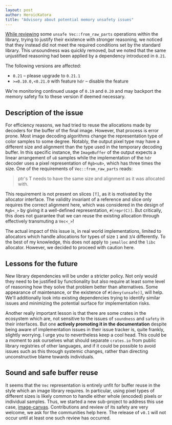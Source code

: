```yaml
---
layout: post
author: HeroicKatora
title: "Advisory about potential memory unsafety issues"
---
```


[While reviewing][i885] some `unsafe Vec::from_raw_parts` operations within the
library, trying to justify their existence with stronger reasoning, we noticed
that they instead did not meet the required conditions set by the standard
library. This unsoundness was quickly removed, but we noted that the same
unjustified reasoning had been applied by a dependency introduced in `0.21`.

The following versions are affected:

* `0.21` – please upgrade to `0.21.1`
* `>=0.10.0,<0.21.0` with feature `hdr` – disable the feature

We're monitoring continued usage of `0.19` and `0.20` and may backport the
memory safety fix to these version if deemed necessary.

## Description of the issue

For efficiency reasons, we had tried to reuse the allocations made by decoders
for the buffer of the final image. However, that process is error prone. Most
image decoding algorithms change the representation type of color samples to
some degree. Notably, the output pixel type may have a different size and
alignment than the type used in the temporary decoding buffer. In this specific
instance, the `ImageBuffer` of the output expects a linear arrangement of `u8`
samples while the implementation of the `hdr` decoder uses a pixel
representation of `Rgb<u8>`, which has three times the size. One of the
requirements of `Vec::from_raw_parts` reads:

> ptr's T needs to have the same size and alignment as it was allocated with.

This requirement is not present on slices `[T]`, as it is motivated by the
allocator interface. The validity invariant of a reference and slice only
requires the correct alignment here, which was considered in the design of
`Rgb<_>` by giving it a well-defined representation, `#[repr(C)]`. But
critically, this does not guarantee that we can reuse the existing allocation
through effectively transmuting a `Vec<_>`!

The actual impact of this issue is, in real world implementations, limited to
allocators which handle allocations for types of size `1` and `3`/`4`
differently. To the best of my knowledge, this does not apply to `jemalloc` and
the `libc` allocator. However, we decided to proceed with caution here.

## Lessons for the future

New library dependencies will be under a stricter policy. Not only would they
need to be justified by functionality but also require at least some level of
reasoning how they solve that problem better than alternatives. Some appearance
of maintenance, or the existence of `#[deny(unsafe)]`, will help. We'll
additionally look into existing dependencies trying to identify similar issues
and minimizing the potential surface for implementation risks.

Another really important lesson is that there are some crates in the ecosystem
which are, not sensitive to the issues of `soundness` and `safety` in their
interfaces. But one **actively promoting it in the documentation** despite
being aware of implementation issues in their issue tracker is, quite frankly,
slightly worrying. I urge you to nevertheless keep a cool head. This could be a
moment to ask ourselves what should separate `crates.io` from public library
registries of other languages, and if it could be possible to avoid issues such
as this through systemic changes, rather than directing unconstructive blame
towards individuals.

## Sound and safe buffer reuse

It seems that the `Vec` representation is entirely unfit for buffer reuse in
the style which an image library requires. In particular, using pixel types of
different sizes is likely common to handle either whole (encoded) pixels or
individual samples. Thus, we started a new sub-project to address this use
case, [image-canvas][image-canvas]. Contributions and review of its safety are
very welcome, we ask for the communities help here. The release of `v0.1` will
not occur until at least one such review has occurred.


[i885]: https://github.com/image-rs/image/pull/885
[image-canvas]: https://github.com/image-rs/canvas

